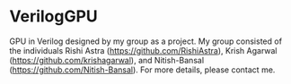 # VerilogGPU

GPU in Verilog designed by my group as a project. My group consisted of the individuals Rishi Astra (https://github.com/RishiAstra),
Krish Agarwal (https://github.com/krishagarwal), and Nitish-Bansal (https://github.com/Nitish-Bansal). For more details, please contact me.
